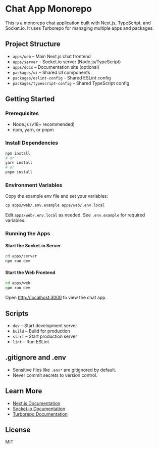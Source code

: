# Chat App Monorepo

This is a monorepo chat application built with Next.js, TypeScript, and Socket.io. It uses Turborepo for managing multiple apps and packages.

## Project Structure

- `apps/web` – Main Next.js chat frontend
- `apps/server` – Socket.io server (Node.js/TypeScript)
- `apps/docs` – Documentation site (optional)
- `packages/ui` – Shared UI components
- `packages/eslint-config` – Shared ESLint config
- `packages/typescript-config` – Shared TypeScript config

## Getting Started

### Prerequisites
- Node.js (v18+ recommended)
- npm, yarn, or pnpm

### Install Dependencies
```bash
npm install
# or
yarn install
# or
pnpm install
```

### Environment Variables
Copy the example env file and set your variables:
```bash
cp apps/web/.env.example apps/web/.env.local
```
Edit `apps/web/.env.local` as needed. See `.env.example` for required variables.

### Running the Apps
#### Start the Socket.io Server
```bash
cd apps/server
npm run dev
```

#### Start the Web Frontend
```bash
cd apps/web
npm run dev
```

Open [http://localhost:3000](http://localhost:3000) to view the chat app.

## Scripts
- `dev` – Start development server
- `build` – Build for production
- `start` – Start production server
- `lint` – Run ESLint

## .gitignore and .env
- Sensitive files like `.env*` are gitignored by default.
- Never commit secrets to version control.

## Learn More
- [Next.js Documentation](https://nextjs.org/docs)
- [Socket.io Documentation](https://socket.io/docs/)
- [Turborepo Documentation](https://turbo.build/repo/docs)

## License
MIT
